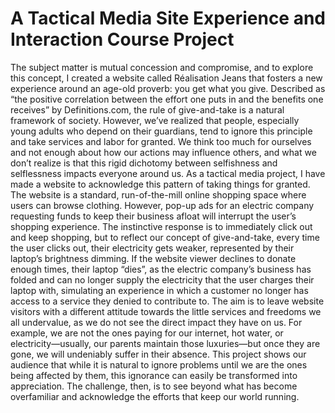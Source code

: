 # A Tactical Media Site Experience and Interaction Course Project
The subject matter is mutual concession and compromise, and to explore this concept, I
created a website called Réalisation Jeans that fosters a new experience around an age-old proverb: you get what you give. 
Described as “the positive correlation between the effort one puts in and the benefits one receives” by Definitions.com, 
the rule of give-and-take is a natural framework of society. However, we’ve realized that people, 
especially young adults who depend on their guardians, tend to ignore this principle and take services and labor for granted. 
We think too much for ourselves and not enough about how our actions may influence others, and what we don’t realize is that 
this rigid dichotomy between selfishness and selflessness impacts everyone around us.
As a tactical media project, I have made a website to acknowledge this pattern of taking things for granted. 
The website is a standard, run-of-the-mill online shopping space where users can browse clothing. 
However, pop-up ads for an electric company requesting funds to keep their business afloat will interrupt the user’s shopping experience. 
The instinctive response is to immediately click out and keep shopping, but to reflect our concept of give-and-take, 
every time the user clicks out, their electricity gets weaker, represented by their laptop’s brightness dimming. 
If the website viewer declines to donate enough times, their laptop “dies”, as the electric company’s business has folded 
and can no longer supply the electricity that the user charges their laptop with, simulating an experience in which a customer 
no longer has access to a service they denied to contribute to.
The aim is to leave website visitors with a different attitude towards the little services and freedoms we all undervalue, 
as we do not see the direct impact they have on us. For example, we are not the ones paying for our internet, hot water, or electricity—usually, 
our parents maintain those luxuries—but once they are gone, we will undeniably suffer in their absence. 
This project shows our audience that while it is natural to ignore problems until we are the ones being affected by them, this ignorance can easily be transformed into appreciation. 
The challenge, then, is to see beyond what has become overfamiliar and acknowledge the efforts that keep our world running.
